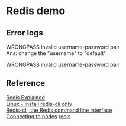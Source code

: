 # Redis demo

## Error logs

WRONGPASS invalid username-password pair \
Ans: change the "username" to "default"

[WRONGPASS invalid username-password pair](https://github.com/redis/node-redis/issues/1591)

## Reference

[Redis Explained](https://architecturenotes.co/redis/) \
[Linux - Install redis-cli only](https://stackoverflow.com/questions/21795340/linux-install-redis-cli-only) \
[Redis-cli, the Redis command line interface](https://redis.io/topics/rediscli) \
[Connecting to nodes](https://docs.aws.amazon.com/AmazonElastiCache/latest/red-ug/nodes-connecting.html)
[redis](https://www.npmjs.com/package/redis)